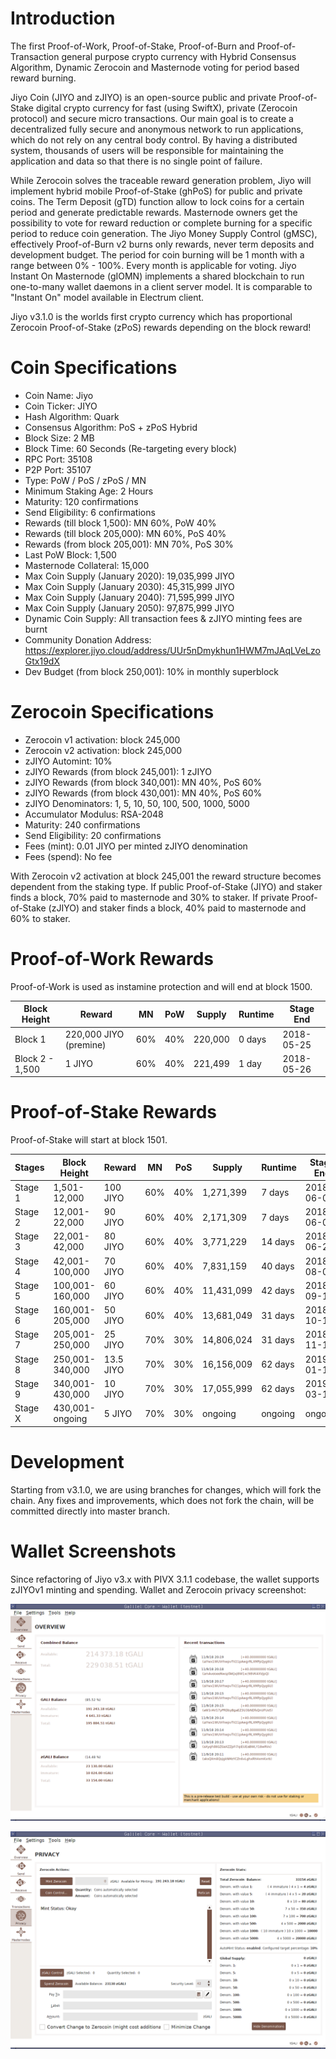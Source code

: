 # Introduction

The first Proof-of-Work, Proof-of-Stake, Proof-of-Burn and Proof-of-Transaction
general purpose crypto currency with Hybrid Consensus Algorithm, Dynamic
Zerocoin and Masternode voting for period based reward burning.

Jiyo Coin (JIYO and zJIYO) is an open-source public and private
Proof-of-Stake digital crypto currency for fast (using SwiftX), private
(Zerocoin protocol) and secure micro transactions. Our main goal is to create a
decentralized fully secure and anonymous network to run applications, which do
not rely on any central body control. By having a distributed system, thousands
of users will be responsible for maintaining the application and data so that
there is no single point of failure.

While Zerocoin solves the traceable reward generation problem, Jiyo will
implement hybrid mobile Proof-of-Stake (ghPoS) for public and private coins.
The Term Deposit (gTD) function allow to lock coins for a certain period and
generate predictable rewards. Masternode owners get the possibility to vote for
reward reduction or complete burning for a specific period to reduce coin
generation. The Jiyo Money Supply Control (gMSC), effectively Proof-of-Burn
v2 burns only rewards, never term deposits and development budget. The period
for coin burning will be 1 month with a range between 0% - 100%. Every month is
applicable for voting. Jiyo Instant On Masternode (gIOMN) implements a
shared blockchain to run one-to-many wallet daemons in a client server model.
It is comparable to "Instant On" model available in Electrum client.

Jiyo v3.1.0 is the worlds first crypto currency which has proportional
Zerocoin Proof-of-Stake (zPoS) rewards depending on the block reward!

# Coin Specifications

* Coin Name: Jiyo
* Coin Ticker: JIYO
* Hash Algorithm: Quark
* Consensus Algorithm: PoS + zPoS Hybrid
* Block Size: 2 MB
* Block Time: 60 Seconds (Re-targeting every block)
* RPC Port: 35108
* P2P Port: 35107
* Type: PoW / PoS / zPoS / MN
* Minimum Staking Age: 2 Hours
* Maturity: 120 confirmations
* Send Eligibility: 6 confirmations
* Rewards (till block 1,500): MN 60%, PoW 40%
* Rewards (till block 205,000): MN 60%, PoS 40%
* Rewards (from block 205,001): MN 70%, PoS 30%
* Last PoW Block: 1,500
* Masternode Collateral: 15,000
* Max Coin Supply (January 2020): 19,035,999 JIYO
* Max Coin Supply (January 2030): 45,315,999 JIYO
* Max Coin Supply (January 2040): 71,595,999 JIYO
* Max Coin Supply (January 2050): 97,875,999 JIYO
* Dynamic Coin Supply: All transaction fees & zJIYO minting fees are burnt
* Community Donation Address: https://explorer.jiyo.cloud/address/UUr5nDmykhun1HWM7mJAqLVeLzoGtx19dX
* Dev Budget (from block 250,001): 10% in monthly superblock

# Zerocoin Specifications

* Zerocoin v1 activation: block 245,000
* Zerocoin v2 activation: block 245,000
* zJIYO Automint: 10%
* zJIYO Rewards (from block 245,001): 1 zJIYO
* zJIYO Rewards (from block 340,001): MN 40%, PoS 60%
* zJIYO Rewards (from block 430,001): MN 40%, PoS 60%
* zJIYO Denominators: 1, 5, 10, 50, 100, 500, 1000, 5000
* Accumulator Modulus: RSA-2048
* Maturity: 240 confirmations
* Send Eligibility: 20 confirmations
* Fees (mint): 0.01 JIYO per minted zJIYO denomination
* Fees (spend): No fee

With Zerocoin v2 activation at block 245,001 the reward structure becomes
dependent from the staking type. If public Proof-of-Stake (JIYO) and staker
finds a block, 70% paid to masternode and 30% to staker. If private
Proof-of-Stake (zJIYO) and staker finds a block, 40% paid to masternode and 60%
to staker.

# Proof-of-Work Rewards

Proof-of-Work is used as instamine protection and will end at block 1500.

Block Height    | Reward                 | MN  | PoW | Supply  | Runtime | Stage End
----------------|------------------------|-----|-----|---------|---------|-----------
Block 1         | 220,000 JIYO (premine) | 60% | 40% | 220,000 | 0 days  | 2018-05-25
Block 2 - 1,500 |       1 JIYO           | 60% | 40% | 221,499 | 1 day   | 2018-05-26

# Proof-of-Stake Rewards

Proof-of-Stake will start at block 1501.

Stages  | Block Height    | Reward    | MN  | PoS | Supply     | Runtime | Stage End
--------|-----------------|-----------|-----|-----|------------|---------|-----------
Stage 1 |    1,501-12,000 |  100 JIYO | 60% | 40% |  1,271,399 |  7 days | 2018-06-02
Stage 2 |   12,001-22,000 |   90 JIYO | 60% | 40% |  2,171,309 |  7 days | 2018-06-09
Stage 3 |   22,001-42,000 |   80 JIYO | 60% | 40% |  3,771,229 | 14 days | 2018-06-23
Stage 4 |  42,001-100,000 |   70 JIYO | 60% | 40% |  7,831,159 | 40 days | 2018-08-02
Stage 5 | 100,001-160,000 |   60 JIYO | 60% | 40% | 11,431,099 | 42 days | 2018-09-13
Stage 6 | 160,001-205,000 |   50 JIYO | 60% | 40% | 13,681,049 | 31 days | 2018-10-14
Stage 7 | 205,001-250,000 |   25 JIYO | 70% | 30% | 14,806,024 | 31 days | 2018-11-14
Stage 8 | 250,001-340,000 | 13.5 JIYO | 70% | 30% | 16,156,009 | 62 days | 2019-01-15
Stage 9 | 340,001-430,000 |   10 JIYO | 70% | 30% | 17,055,999 | 62 days | 2019-03-18
Stage X | 430,001-ongoing |    5 JIYO | 70% | 30% |    ongoing | ongoing |    ongoing


# Development

Starting from v3.1.0, we are using branches for changes, which will fork the
chain. Any fixes and improvements, which does not fork the chain, will be
committed directly into master branch.

# Wallet Screenshots

Since refactoring of Jiyo v3.x with PIVX 3.1.1 codebase, the wallet supports
zJIYOv1 minting and spending. Wallet and Zerocoin privacy screenshot:

![](doc/img/wallet1.png)

![](doc/img/wallet2.png)
